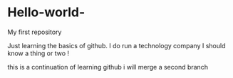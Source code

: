# Hello-world-
My first repository 

Just learning the basics of github. I do run a technology company I should know a thing or two ! 

this is a continuation of learning github i will merge a second branch 

